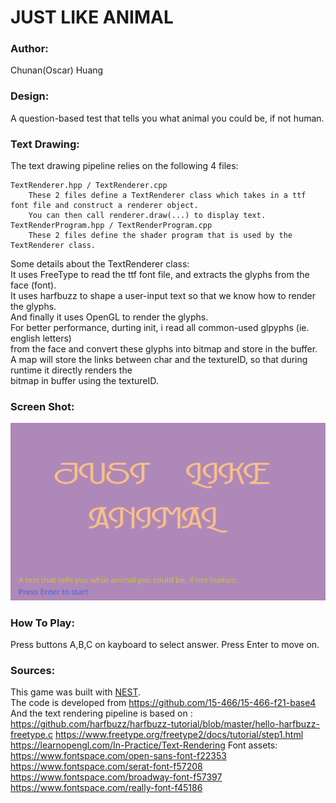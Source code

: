 # JUST LIKE ANIMAL

### Author: 

Chunan(Oscar) Huang

### Design: 

A question-based test that tells you what animal you could be, if not human.

### Text Drawing: 

The text drawing pipeline relies on the following 4 files: <br>

    TextRenderer.hpp / TextRenderer.cpp 
        These 2 files define a TextRenderer class which takes in a ttf font file and construct a renderer object.
        You can then call renderer.draw(...) to display text.
    TextRenderProgram.hpp / TextRenderProgram.cpp 
        These 2 files define the shader program that is used by the TextRenderer class. 

Some details about the TextRenderer class: <br>
It uses FreeType to read the ttf font file, and extracts the glyphs from the face (font). <br>
It uses harfbuzz to shape a user-input text so that we know how to render the glyphs. <br>
And finally it uses OpenGL to render the glyphs. <br>
For better performance, durting init, i read all common-used glpyphs (ie. english letters) <br>
from the face and convert these glyphs into bitmap and store in the buffer. <br>
A map will store the links between char and the textureID, so that during runtime it directly renders the <br>
bitmap in buffer using the textureID.  <br>

### Screen Shot:

![Screen Shot](screenshot.png)

### How To Play:

Press buttons A,B,C on kayboard to select answer. Press Enter to move on.

### Sources: 

This game was built with [NEST](NEST.md). <br>
The code is developed from https://github.com/15-466/15-466-f21-base4 <br>
And the text rendering pipeline is based on : <br>
https://github.com/harfbuzz/harfbuzz-tutorial/blob/master/hello-harfbuzz-freetype.c
https://www.freetype.org/freetype2/docs/tutorial/step1.html
https://learnopengl.com/In-Practice/Text-Rendering
Font assets:
https://www.fontspace.com/open-sans-font-f22353 <br>
https://www.fontspace.com/serat-font-f57208<br>
https://www.fontspace.com/broadway-font-f57397<br>
https://www.fontspace.com/really-font-f45186<br>
